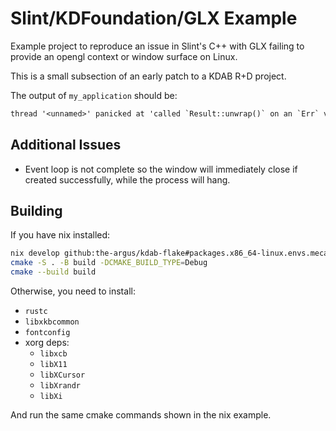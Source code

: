 # Slint/KDFoundation/GLX Example

Example project to reproduce an issue in Slint's C++ with GLX failing to
provide an opengl context or window surface on Linux.

This is a small subsection of an early patch to a KDAB R+D project.

The output of `my_application` should be:

```txt
thread '<unnamed>' panicked at 'called `Result::unwrap()` on an `Err` value: Other("Skia OpenGL Renderer: Failed to create OpenGL Window Surface: provided native display isn't supported")', api/cpp/platform.rs:316:10
```

## Additional Issues

- Event loop is not complete so the window will immediately close if created
successfully, while the process will hang.

## Building

If you have nix installed:

```bash
nix develop github:the-argus/kdab-flake#packages.x86_64-linux.envs.mecaps
cmake -S . -B build -DCMAKE_BUILD_TYPE=Debug
cmake --build build
```

Otherwise, you need to install:

- `rustc`
- `libxkbcommon`
- `fontconfig`
- xorg deps:
  - `libxcb`
  - `libX11`
  - `libXCursor`
  - `libXrandr`
  - `libXi`

And run the same cmake commands shown in the nix example.
